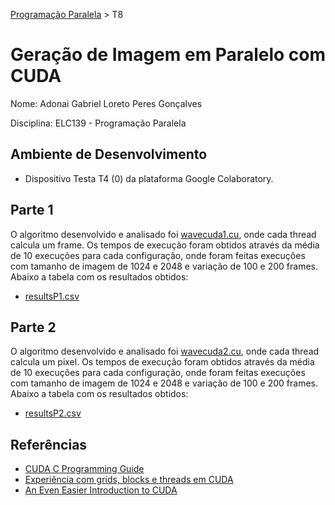 [Programação Paralela](https://github.com/AndreaInfUFSM/elc139-2019a) > T8

# Geração de Imagem em Paralelo com CUDA

Nome: Adonai Gabriel Loreto Peres Gonçalves

Disciplina: ELC139 - Programação Paralela

## Ambiente de Desenvolvimento

- Dispositivo Testa T4 (0) da plataforma Google Colaboratory.

## Parte 1

O algoritmo desenvolvido e analisado foi [wavecuda1.cu](wavecuda1.cu), onde cada thread calcula um frame. Os tempos de execução foram obtidos através da média de 10 execuções para cada configuração, onde foram feitas execuções com tamanho de imagem de 1024 e 2048 e variação de 100 e 200 frames.
Abaixo a tabela com os resultados obtidos:
- [resultsP1.csv](resultsP1.csv)

## Parte 2

O algoritmo desenvolvido e analisado foi [wavecuda2.cu](wavecuda2.cu), onde cada thread calcula um pixel. Os tempos de execução foram obtidos através da média de 10 execuções para cada configuração, onde foram feitas execuções com tamanho de imagem de 1024 e 2048 e variação de 100 e 200 frames.
Abaixo a tabela com os resultados obtidos:
- [resultsP2.csv](resultsP2.csv)

## Referências

- [CUDA C Programming Guide](https://docs.nvidia.com/cuda/cuda-c-programming-guide/)
- [Experiência com grids, blocks e threads em CUDA](https://colab.research.google.com/drive/1uSTM6C0p4n4aAuvFksplqFxa4NG87rMp)
- [An Even Easier Introduction to CUDA](https://devblogs.nvidia.com/even-easier-introduction-cuda/)